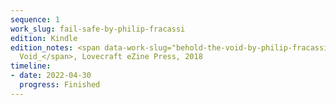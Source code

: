 ```yaml
---
sequence: 1
work_slug: fail-safe-by-philip-fracassi
edition: Kindle
edition_notes: <span data-work-slug="behold-the-void-by-philip-fracassi">_Behold the
  Void_</span>, Lovecraft eZine Press, 2018
timeline:
- date: 2022-04-30
  progress: Finished
---
```


